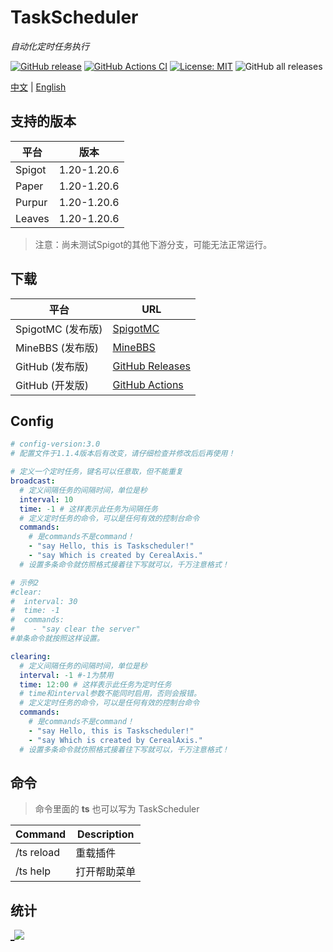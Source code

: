 # TaskScheduler

_自动化定时任务执行_

[![GitHub release](https://img.shields.io/github/v/release/CerealAxis/TaskScheduler?style=flat-square)](https://github.com/CerealAxis/TaskScheduler/releases)
[![GitHub Actions CI](https://img.shields.io/github/actions/workflow/status/CerealAxis/TaskScheduler/dev-build.yml?style=flat-square)](https://github.com/CerealAxis/TaskScheduler/actions)
[![License: MIT](https://img.shields.io/badge/license-MIT-yellow.svg)](https://github.com/CerealAxis/TaskScheduler)
![GitHub all releases](https://img.shields.io/github/downloads/CerealAxis/TaskScheduler/total?style=flat-square)

[中文](README_CN.md) | [English](README.md)

## 支持的版本

| 平台    | 版本        |
|---------|-------------|
| Spigot  | 1.20-1.20.6 |
| Paper   | 1.20-1.20.6 |
| Purpur  | 1.20-1.20.6 |
| Leaves  | 1.20-1.20.6 |

> 注意：尚未测试Spigot的其他下游分支，可能无法正常运行。

## 下载

| 平台               | URL                                                                          |
|--------------------|------------------------------------------------------------------------------|
| SpigotMC (发布版)  | [SpigotMC](https://www.spigotmc.org/resources/taskscheduler.115092/)         |
| MineBBS (发布版)   | [MineBBS](https://www.minebbs.com/resources/taskscheduler.6088/)             |
| GitHub (发布版)    | [GitHub Releases](https://github.com/CerealAxis/TaskScheduler/releases)      |
| GitHub (开发版)    | [GitHub Actions](https://github.com/CerealAxis/TaskScheduler/actions)   

## Config
```yml
# config-version:3.0
# 配置文件于1.1.4版本后有改变，请仔细检查并修改后后再使用！

# 定义一个定时任务，键名可以任意取，但不能重复
broadcast:
  # 定义间隔任务的间隔时间，单位是秒
  interval: 10
  time: -1 # 这样表示此任务为间隔任务
  # 定义定时任务的命令，可以是任何有效的控制台命令
  commands:
    # 是commands不是command！
    - "say Hello, this is Taskscheduler!"
    - "say Which is created by CerealAxis."
  # 设置多条命令就仿照格式接着往下写就可以，千万注意格式！

# 示例2
#clear:
#  interval: 30
#  time: -1
#  commands:
#    - "say clear the server"
#单条命令就按照这样设置。

clearing:
  # 定义间隔任务的间隔时间，单位是秒
  interval: -1 #-1为禁用
  time: 12:00 # 这样表示此任务为定时任务
  # time和interval参数不能同时启用，否则会报错。
  # 定义定时任务的命令，可以是任何有效的控制台命令
  commands:
    # 是commands不是command！
    - "say Hello, this is Taskscheduler!"
    - "say Which is created by CerealAxis."
  # 设置多条命令就仿照格式接着往下写就可以，千万注意格式！
```
## 命令

> 命令里面的 **ts** 也可以写为 TaskScheduler

| Command       | Description |
|---------------|-------------|
| /ts reload    | 重载插件        |
| /ts help      | 打开帮助菜单      |

## 统计
[_![](https://bstats.org/signatures/bukkit/TaskScheduler.svg)](https://bstats.org/plugin/bukkit/TaskScheduler/20876)